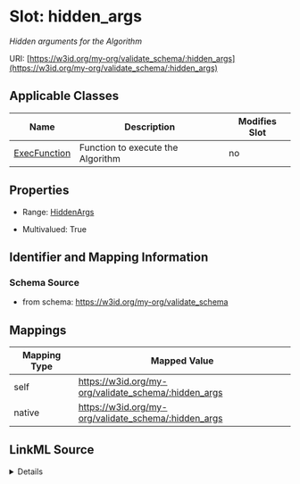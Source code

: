 

# Slot: hidden_args


_Hidden arguments for the Algorithm_





URI: [https://w3id.org/my-org/validate_schema/:hidden_args](https://w3id.org/my-org/validate_schema/:hidden_args)



<!-- no inheritance hierarchy -->





## Applicable Classes

| Name | Description | Modifies Slot |
| --- | --- | --- |
| [ExecFunction](ExecFunction.md) | Function to execute the Algorithm |  no  |







## Properties

* Range: [HiddenArgs](HiddenArgs.md)

* Multivalued: True





## Identifier and Mapping Information







### Schema Source


* from schema: https://w3id.org/my-org/validate_schema




## Mappings

| Mapping Type | Mapped Value |
| ---  | ---  |
| self | https://w3id.org/my-org/validate_schema/:hidden_args |
| native | https://w3id.org/my-org/validate_schema/:hidden_args |




## LinkML Source

<details>
```yaml
name: hidden_args
description: Hidden arguments for the Algorithm
from_schema: https://w3id.org/my-org/validate_schema
rank: 1000
alias: hidden_args
domain_of:
- ExecFunction
range: HiddenArgs
multivalued: true

```
</details>